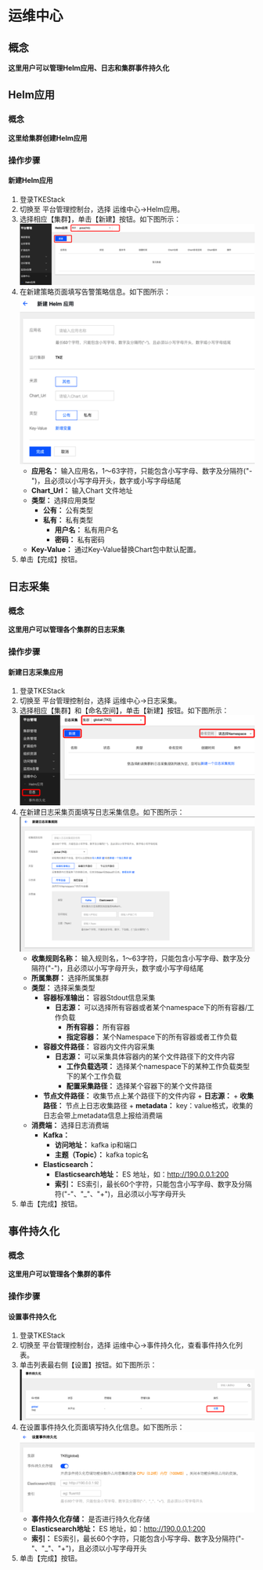 # 运维中心
## 概念
**这里用户可以管理Helm应用、日志和集群事件持久化**

## Helm应用
### 概念
**这里给集群创建Helm应用**
### 操作步骤
#### 新建Helm应用
  1. 登录TKEStack
  2. 切换至 平台管理控制台，选择 运维中心->Helm应用。
  3. 选择相应【集群】，单击【新建】按钮。如下图所示：
   ![新建Helm按钮](images/新建Helm按钮.png)
  4. 在新建策略页面填写告警策略信息。如下图所示：
   ![新建Helm应用](images/新建Helm应用.png)
     + **应用名：** 输入应用名，1～63字符，只能包含小写字母、数字及分隔符("-")，且必须以小写字母开头，数字或小写字母结尾
     + **Chart_Url：** 输入Chart 文件地址
     + **类型：** 选择应用类型
       + **公有：** 公有类型
       + **私有：** 私有类型
         + **用户名：** 私有用户名
         + **密码：** 私有密码
     + **Key-Value：** 通过Key-Value替换Chart包中默认配置。
  5. 单击【完成】按钮。


## 日志采集
### 概念
**这里用户可以管理各个集群的日志采集**
### 操作步骤
#### 新建日志采集应用
  1. 登录TKEStack
  2. 切换至 平台管理控制台，选择 运维中心->日志采集。
  3. 选择相应【集群】和【命名空间】，单击【新建】按钮。如下图所示：
   ![新建日志采集按钮](images/新建日志采集按钮.png)
  4. 在新建日志采集页面填写日志采集信息。如下图所示：
   ![新建日志采集](images/新建日志采集.png)
     + **收集规则名称：** 输入规则名，1～63字符，只能包含小写字母、数字及分隔符("-")，且必须以小写字母开头，数字或小写字母结尾
     + **所属集群：** 选择所属集群
     + **类型：** 选择采集类型
       + **容器标准输出：** 容器Stdout信息采集
         + **日志源：** 可以选择所有容器或者某个namespace下的所有容器/工作负载
           + **所有容器：** 所有容器
           + **指定容器：** 某个Namespace下的所有容器或者工作负载
       + **容器文件路径：** 容器内文件内容采集
         + **日志源：** 可以采集具体容器内的某个文件路径下的文件内容
           + **工作负载选项：** 选择某个namespace下的某种工作负载类型下的某个工作负载
           + **配置采集路径：** 选择某个容器下的某个文件路径
       + **节点文件路径：**  收集节点上某个路径下的文件内容
             + **日志源：** 
               + **收集路径：** 节点上日志收集路径
               + **metadata：** key：value格式，收集的日志会带上metadata信息上报给消费端
     + **消费端：** 选择日志消费端
       + **Kafka：** 
         + **访问地址：** kafka ip和端口
         + **主题（Topic）：** kafka topic名
       + **Elasticsearch：** 
         + **Elasticsearch地址：** ES 地址，如：http://190.0.0.1:200
         + **索引：** ES索引，最长60个字符，只能包含小写字母、数字及分隔符("-"、"_"、"+")，且必须以小写字母开头
  5. 单击【完成】按钮。

## 事件持久化
### 概念
**这里用户可以管理各个集群的事件**
### 操作步骤
#### 设置事件持久化
  1. 登录TKEStack
  2. 切换至 平台管理控制台，选择 运维中心->事件持久化，查看事件持久化列表。
  3. 单击列表最右侧【设置】按钮。如下图所示：
   ![事件持久化设置](images/事件持久化设置.png)
  4. 在设置事件持久化页面填写持久化信息。如下图所示：
   ![设置事件持久化](images/设置事件持久化.png)
     + **事件持久化存储：** 是否进行持久化存储
     + **Elasticsearch地址：** ES 地址，如：http://190.0.0.1:200
     + **索引：** ES索引，最长60个字符，只能包含小写字母、数字及分隔符("-"、"_"、"+")，且必须以小写字母开头
  5. 单击【完成】按钮。


